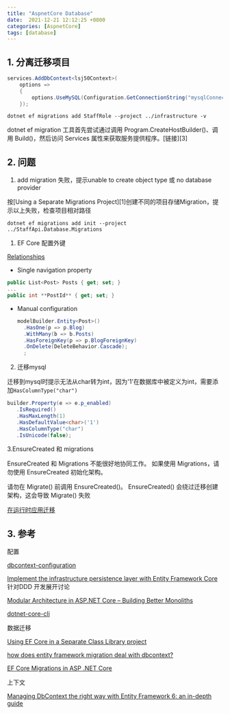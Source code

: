 ```yaml
---
title: "AspnetCore Database"
date:  2021-12-21 12:12:25 +0800
categories: [AspnetCore]
tags: [database]
---
```


## 1. 分离迁移项目

```csharp
services.AddDbContext<lsj50Context>(
    options =>
    {
        options.UseMySQL(Configuration.GetConnectionString("mysqlConnection"),x=>x.MigrationsAssembly("Infrastructure"));
    });
```

`dotnet ef migrations add StaffRole --project ../infrastructure -v`

dotnet ef migration 工具首先尝试通过调用 Program.CreateHostBuilder()、调用 Build()，然后访问 Services 属性来获取服务提供程序。[链接][3]

## 2. 问题

1. add migration 失败，提示unable to create object type 或 no database provider

按[Using a Separate Migrations Project][1]创建不同的项目存储Migration，提示以上失败，检查项目相对路径

`dotnet ef migrations add init --project ../StaffApi.Database.Migrations`

1. EF Core 配置外键

  [Relationships](https://docs.microsoft.com/en-us/ef/core/modeling/relationships?tabs=fluent-api%2Cfluent-api-simple-key%2Csimple-key)

 * Single navigation property

  ```csharp
  public List<Post> Posts { get; set; }
  ...
  public int **PostId** { get; set; }
  ```

 * Manual configuration

    ```csharp
    modelBuilder.Entity<Post>()
      .HasOne(p => p.Blog)
      .WithMany(b => b.Posts)
      .HasForeignKey(p => p.BlogForeignKey)
      .OnDelete(DeleteBehavior.Cascade);
      ;
    ```

2. 迁移mysql

迁移到mysql时提示无法从char转为int，因为'1'在数据库中被定义为int，需要添加`HasColumnType("char")`

```csharp
builder.Property(e => e.p_enabled)
   .IsRequired()
   .HasMaxLength(1)
   .HasDefaultValue<char>('1')
   .HasColumnType("char")
   .IsUnicode(false);
```


3.EnsureCreated 和 migrations

EnsureCreated 和 Migrations 不能很好地协同工作。 如果使用 Migrations，请勿使用 EnsureCreated 初始化架构。

请勿在 Migrate() 前调用 EnsureCreated()。 EnsureCreated() 会绕过迁移创建架构，这会导致 Migrate() 失败

[在运行时应用迁移](https://docs.microsoft.com/zh-cn/ef/core/managing-schemas/migrations/applying?tabs=dotnet-core-cli)


## 3. 参考

配置

[dbcontext-configuration](https://docs.microsoft.com/zh-cn/ef/core/dbcontext-configuration/)

[Implement the infrastructure persistence layer with Entity Framework Core](https://docs.microsoft.com/en-us/dotnet/architecture/microservices/microservice-ddd-cqrs-patterns/infrastructure-persistence-layer-implementation-entity-framework-core) 针对DDD 开发展开讨论

[Modular Architecture in ASP.NET Core – Building Better Monoliths](https://codewithmukesh.com/blog/modular-architecture-in-aspnet-core/)


[dotnet-core-cli](https://docs.microsoft.com/zh-cn/ef/core/cli/dbcontext-creation?tabs=dotnet-core-cli)

数据迁移

[Using EF Core in a Separate Class Library project](https://garywoodfine.com/using-ef-core-in-a-separate-class-library-project/)

[how does entity framework migration deal with dbcontext?](https://hungdoan.com/2019/06/16/how-does-entity-framework-core-add-migrations/)

[EF Core Migrations in ASP .NET Core](https://wakeupandcode.com/ef-core-migrations-in-asp-net-core/)

上下文

[Managing DbContext the right way with Entity Framework 6: an in-depth guide](https://mehdi.me/ambient-dbcontext-in-ef6/)
